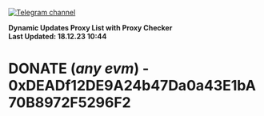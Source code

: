 [![Telegram channel](https://img.shields.io/endpoint?url=https://runkit.io/damiankrawczyk/telegram-badge/branches/master?url=https://t.me/n4z4v0d)](https://t.me/n4z4v0d) 

**Dynamic Updates Proxy List with Proxy Checker**  
**Last Updated: 18.12.23 10:44**

# DONATE (_any evm_) - 0xDEADf12DE9A24b47Da0a43E1bA70B8972F5296F2

